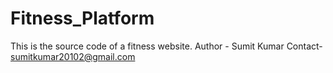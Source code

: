 # Fitness_Platform
This is the source code of a fitness website.
Author - Sumit Kumar
Contact- sumitkumar20102@gmail.com
